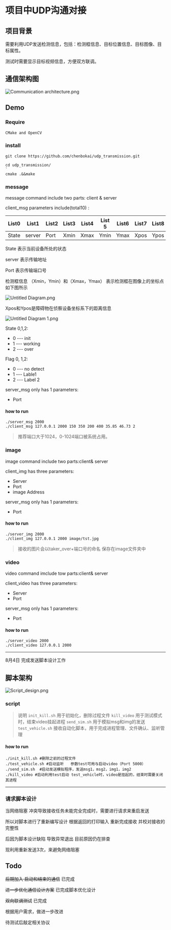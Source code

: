 # 项目中UDP沟通对接

## 项目背景

需要利用UDP发送检测信息，包括：检测框信息、目标位置信息、目标图像、目标属性。

测试时需要显示目标视频信息，方便双方联调。

## 通信架构图

![Communication architecture.png](https://i.loli.net/2021/08/03/aKqvZLzbIdg8wcj.png)

## Demo

### Require

`CMake and OpenCV`

### install 

```
git clone https://github.com/chenbokai/udp_transmission.git

cd udp_transmission/
`
cmake .&&make
```

### message

message command include two parts: client & server

client_msg parameters include(total10) : 

| List0  |List1 |List2 |List3 |List4 |List 5|List6 |List7 |List8 |List9 |
|----|----|----|----|----|----|----|----|----|----|
|State|server|Port|Xmin|Xmax|Ymin|Ymax|Xpos|Ypos|Flag|

State 表示当前设备所处的状态

server 表示传输地址

Port  表示传输端口号

检测框信息
（Xmin，Ymin）和（Xmax，Ymax） 表示检测框在图像上的坐标点 如下图所示

![Untitled Diagram.png](https://i.loli.net/2021/08/10/OLW6UGowqeaC9xm.png)

Xpos和Ypos是障碍物在侦察设备坐标系下的距离信息

![Untitled Diagram _1_.png](https://i.loli.net/2021/08/10/Ea6Zpbu2o8hHq4M.png)

State 0,1,2:
* 0 --- init
* 1 --- working
* 2 --- over

Flag 0, 1,2:
* 0 --- no detect
* 1 --- Lable1
* 2 --- Label 2

server_msg only has 1  parameters:
* Port

#### how to run
```
./server_msg 2000
./client_msg 127.0.0.1 2000 150 350 200 400 35.85 46.73 2
```
>推荐端口大于1024，0-1024端口被系统占用。

### image

image command include two parts:client& server

client_img has three parameters:
* Server
* Port 
* image Address

server_msg only has 1 parameters:
* Port

#### how to run

```
./server_img 2000
./client_img 127.0.0.1 2000 image/tst.jpg
```
>接收的图片会以taker_over+端口号的命名 保存在image文件夹中

### video
 
 video command imclude tow parts:client& server

 client_video has three parameters:
 * Server 
 * Port

 server_msg only has 1 parameters:
 * Port

 #### how to run

 ```
 ./server_video 2000
 ./client_video 127.0.0.1 2000 
 ```

---
8月4日 完成发送脚本设计工作


## 脚本架构

![Script_design.png](https://i.loli.net/2021/08/05/J3cln8bgmBfZPdT.png)

### script

>说明
`init_kill.sh`              用于初始化，删除过程文件
`kill_video`               用于测试模式时，结束video挂起进程
`send_sim.sh`         用于模拟msg和img的发送
`test_vehicle.sh`    接收自动化脚本，用于完成进程管理、文件确认、监听管理

#### how to run
```
./init_kill.sh #删除之前的过程文件
./test_vehicle.sh #启动监听   参数test可用与启动video（Port 5000）
./send_sim.sh  #启动发送模拟程序，发送msg1，msg2，img1，img2
./kill_video #启动利用test启动 test_vehicle时，video是挂起的，结束时需要关闭其进程
```

----

### 请求脚本设计

当网络阻塞 冲突导致接收任务未能完全完成时，需要进行请求来重启发送

所以对脚本进行了重新编写设计 根据返回的打印输入 重新完成接收 并校对接收的完整性

后因为脚本设计缺陷 导致异常退出 目前原因仍在排查

现利用重新发送3次，来避免网络阻塞
## Todo

~~后期加入 启动和结束的通信~~  已完成

~~进一步优化通信设计方案~~  已完成脚本优化设计

~~双向联调测试~~ 已完成

根据用户需求，做进一步改进

待测试后敲定相关协议


